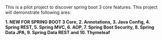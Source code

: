 This is a pilot project to discover spring boot 3 core features. This project will demonstrate following ares:  

**1. NEW FOR SPRING BOOT 3 Core, 
2. Annotations, 
3. Java Config, 
4. Spring REST, 
5. Spring MVC, 
6. AOP, 
7. Spring Boot Security, 
8. Spring Data JPA, 
9. Spring Data REST and 
10. Thymeleaf**
